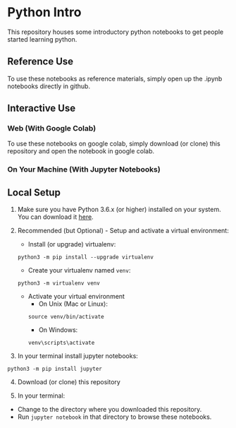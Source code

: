 # Python Intro

This repository houses some introductory python notebooks to get people started learning python.

## Reference Use

To use these notebooks as reference materials, simply open up the .ipynb notebooks directly in github.

## Interactive Use

### Web (With Google Colab)
To use these notebooks on google colab, simply download (or clone) this repository and open the notebook in google colab.

### On Your Machine (With Jupyter Notebooks)

## Local Setup
1. Make sure you have Python 3.6.x (or higher) installed on your system. You can download it [here](https://www.python.org/downloads/).

2. Recommended (but Optional) - Setup and activate a virtual environment:  

    - Install (or upgrade) virtualenv:
    ```
    python3 -m pip install --upgrade virtualenv
    ```
    - Create your virtualenv named `venv`:
    ```
    python3 -m virtualenv venv
    ```
    - Activate your virtual environment
        - On Unix (Mac or Linux):
        ```
        source venv/bin/activate
        ```
        - On Windows:
        ```
        venv\scripts\activate
        ```

3. In your terminal install jupyter notebooks:
```
python3 -m pip install jupyter
```

4. Download (or clone) this repository

5. In your terminal:
  - Change to the directory where you downloaded this repository.
  - Run `jupyter notebook` in that directory to browse these notebooks.
